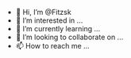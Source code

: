 - 👋 Hi, I’m @Fitzsk
- 👀 I’m interested in ...
- 🌱 I’m currently learning ...
- 💞️ I’m looking to collaborate on ...
- 📫 How to reach me ...

<!---
Fitzsk/Fitzsk is a ✨ special ✨ repository because its `README.md` (this file) appears on your GitHub profile.
You can click the Preview link to take a look at your changes.
--->
